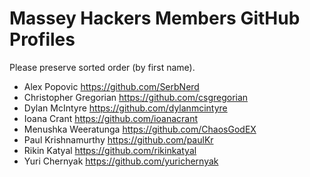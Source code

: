 # Massey Hackers Members GitHub Profiles
Please preserve sorted order (by first name).

- Alex Popovic https://github.com/SerbNerd
- Christopher Gregorian https://github.com/csgregorian
- Dylan McIntyre https://github.com/dylanmcintyre
- Ioana Crant https://github.com/ioanacrant
- Menushka Weeratunga https://github.com/ChaosGodEX
- Paul Krishnamurthy https://github.com/paulKr
- Rikin Katyal https://github.com/rikinkatyal
- Yuri Chernyak https://github.com/yurichernyak

